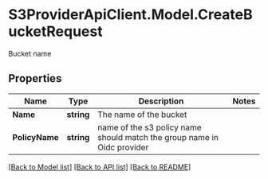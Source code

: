 # S3ProviderApiClient.Model.CreateBucketRequest
Bucket name

## Properties

Name | Type | Description | Notes
------------ | ------------- | ------------- | -------------
**Name** | **string** | The name of the bucket | 
**PolicyName** | **string** | name of the s3 policy name should match the group name in Oidc provider | 

[[Back to Model list]](../README.md#documentation-for-models) [[Back to API list]](../README.md#documentation-for-api-endpoints) [[Back to README]](../README.md)

